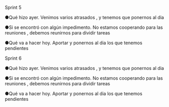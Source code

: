 Sprint 5

●Qué hizo ayer.
Venimos varios atrasados , y tenemos que ponernos al dia

●Si se encontró con algún impedimento.
No estamos cooperando para las reuniones , debemos reunirnos para dividir tareas

●Qué va a hacer hoy.
Aportar y ponernos al dia los que tenemos pendientes

Sprint 6

●Qué hizo ayer.
Venimos varios atrasados , y tenemos que ponernos al dia

●Si se encontró con algún impedimento.
No estamos cooperando para las reuniones , debemos reunirnos para dividir tareas

●Qué va a hacer hoy.
Aportar y ponernos al dia los que tenemos pendientes

